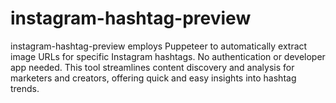 # instagram-hashtag-preview
instagram-hashtag-preview employs Puppeteer to automatically extract image URLs for specific Instagram hashtags. No authentication or developer app needed. This tool streamlines content discovery and analysis for marketers and creators, offering quick and easy insights into hashtag trends.
